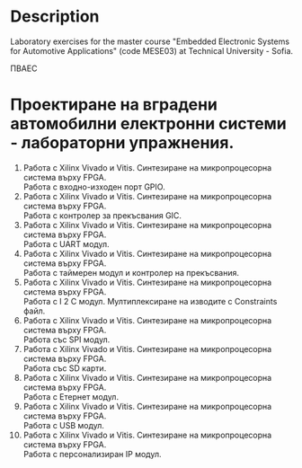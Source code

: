 Description  
===================================================================   
Laboratory exercises for the master course "Embedded Electronic 
Systems for Automotive Applications" (code МЕSE03) 
at Technical University - Sofia.  

ПВАЕС  

Проектиране на вградени автомобилни електронни системи - лабораторни 
упражнения.    
===================================================================
1. Работа с Xilinx Vivado и Vitis. Синтезиране на микропроцесорна система върху FPGA.  
Работа с входно-изходен порт GPIO.  
2. Работа с Xilinx Vivado и Vitis. Синтезиране на микропроцесорна система върху FPGA.  
Работа с контролер за прекъсвания GIC.  
3. Работа с Xilinx Vivado и Vitis. Синтезиране на микропроцесорна система върху FPGA.  
Работа с UART модул.  
4. Работа с Xilinx Vivado и Vitis. Синтезиране на микропроцесорна система върху FPGA.  
Работа с таймерен модул и контролер на прекъсвания.  
5. Работа с Xilinx Vivado и Vitis. Синтезиране на микропроцесорна система върху FPGA.  
Работа с I 2 C модул. Мултиплексиране на изводите с Constraints файл.  
6. Работа с Xilinx Vivado и Vitis. Синтезиране на микропроцесорна система върху FPGA.  
Работа със SPI модул.  
7. Работа с Xilinx Vivado и Vitis. Синтезиране на микропроцесорна система върху FPGA.  
Работа със SD карти.  
8. Работа с Xilinx Vivado и Vitis. Синтезиране на микропроцесорна система върху FPGA.  
Работа с Етернет модул.  
9. Работа с Xilinx Vivado и Vitis. Синтезиране на микропроцесорна система върху FPGA.  
Работа с USB модул.  
10. Работа с Xilinx Vivado и Vitis. Синтезиране на микропроцесорна система върху FPGA.  
Работа с персонализиран IP модул.  
